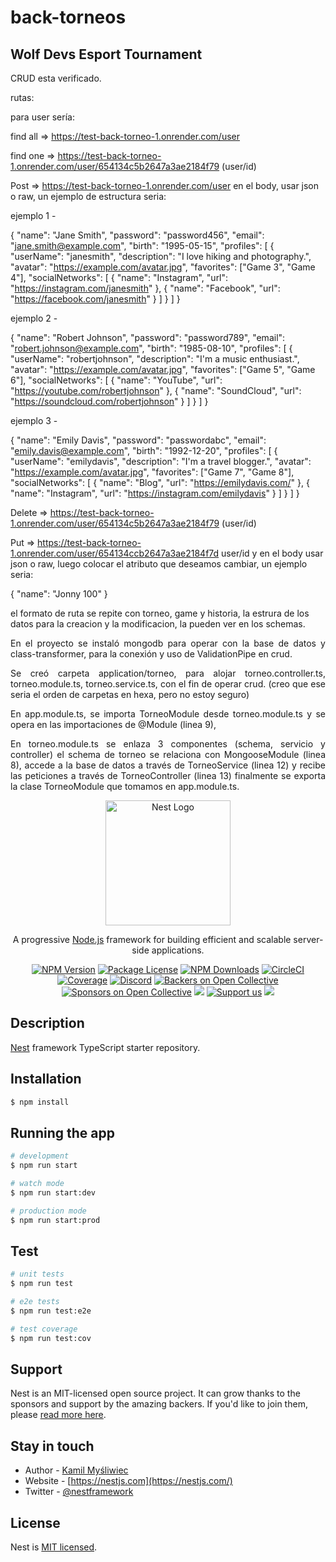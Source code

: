 # back-torneos
## Wolf Devs Esport Tournament

<p align="justify">
CRUD esta verificado.

rutas:

para user sería:

find all => https://test-back-torneo-1.onrender.com/user

find one => https://test-back-torneo-1.onrender.com/user/654134c5b2647a3ae2184f79 (user/id)

Post => https://test-back-torneo-1.onrender.com/user
en el body, usar json o raw, un ejemplo de estructura seria:

ejemplo 1 - 

{
  "name": "Jane Smith",
  "password": "password456",
  "email": "jane.smith@example.com",
  "birth": "1995-05-15",
  "profiles": [
    {
      "userName": "janesmith",
      "description": "I love hiking and photography.",
      "avatar": "https://example.com/avatar.jpg",
      "favorites": ["Game 3", "Game 4"],
      "socialNetworks": [
        {
          "name": "Instagram",
          "url": "https://instagram.com/janesmith"
        },
        {
          "name": "Facebook",
          "url": "https://facebook.com/janesmith"
        }
      ]
    }
  ]
}

ejemplo 2 -

{
  "name": "Robert Johnson",
  "password": "password789",
  "email": "robert.johnson@example.com",
  "birth": "1985-08-10",
  "profiles": [
    {
      "userName": "robertjohnson",
      "description": "I'm a music enthusiast.",
      "avatar": "https://example.com/avatar.jpg",
      "favorites": ["Game 5", "Game 6"],
      "socialNetworks": [
        {
          "name": "YouTube",
          "url": "https://youtube.com/robertjohnson"
        },
        {
          "name": "SoundCloud",
          "url": "https://soundcloud.com/robertjohnson"
        }
      ]
    }
  ]
}

ejemplo 3 -

{
  "name": "Emily Davis",
  "password": "passwordabc",
  "email": "emily.davis@example.com",
  "birth": "1992-12-20",
  "profiles": [
    {
      "userName": "emilydavis",
      "description": "I'm a travel blogger.",
      "avatar": "https://example.com/avatar.jpg",
      "favorites": ["Game 7", "Game 8"],
      "socialNetworks": [
        {
          "name": "Blog",
          "url": "https://emilydavis.com/"
        },
        {
          "name": "Instagram",
          "url": "https://instagram.com/emilydavis"
        }
      ]
    }
  ]
}

Delete => https://test-back-torneo-1.onrender.com/user/654134c5b2647a3ae2184f79 (user/id)

Put => https://test-back-torneo-1.onrender.com/user/654134ccb2647a3ae2184f7d user/id y en el body usar json o raw, luego colocar el atributo que deseamos cambiar, un ejemplo seria:

{
"name": "Jonny 100"
}

el formato de ruta se repite con torneo, game y historia, la estrura de los datos para la creacion y la modificacion, la pueden ver en los schemas.
</p>

<p align="justify">
En el proyecto se instaló mongodb para operar con la base de datos y class-transformer, para la conexión y uso de ValidationPipe en crud.
</p>

<p align="justify">
Se creó carpeta application/torneo, para alojar torneo.controller.ts, torneo.module.ts, torneo.service.ts, con el fin de operar crud. (creo que ese seria el orden de carpetas en hexa, pero no estoy seguro)
</p>

<p align="justify">
En app.module.ts, se importa TorneoModule desde torneo.module.ts y se opera en las importaciones de @Module (linea 9), 
</p>

<p align="justify">
En torneo.module.ts se enlaza 3 componentes (schema, servicio y controller) el schema de torneo se relaciona con MongooseModule (linea 8), accede a la base de datos a través de TorneoService (linea 12) y recibe las peticiones a través de TorneoController (linea 13) finalmente se exporta la clase TorneoModule que tomamos en app.module.ts.
</p>

<p align="center">
  <a href="http://nestjs.com/" target="blank"><img src="https://nestjs.com/img/logo-small.svg" width="200" alt="Nest Logo" /></a>
</p>

[circleci-image]: https://img.shields.io/circleci/build/github/nestjs/nest/master?token=abc123def456
[circleci-url]: https://circleci.com/gh/nestjs/nest

  <p align="center">A progressive <a href="http://nodejs.org" target="_blank">Node.js</a> framework for building efficient and scalable server-side applications.</p>
    <p align="center">
<a href="https://www.npmjs.com/~nestjscore" target="_blank"><img src="https://img.shields.io/npm/v/@nestjs/core.svg" alt="NPM Version" /></a>
<a href="https://www.npmjs.com/~nestjscore" target="_blank"><img src="https://img.shields.io/npm/l/@nestjs/core.svg" alt="Package License" /></a>
<a href="https://www.npmjs.com/~nestjscore" target="_blank"><img src="https://img.shields.io/npm/dm/@nestjs/common.svg" alt="NPM Downloads" /></a>
<a href="https://circleci.com/gh/nestjs/nest" target="_blank"><img src="https://img.shields.io/circleci/build/github/nestjs/nest/master" alt="CircleCI" /></a>
<a href="https://coveralls.io/github/nestjs/nest?branch=master" target="_blank"><img src="https://coveralls.io/repos/github/nestjs/nest/badge.svg?branch=master#9" alt="Coverage" /></a>
<a href="https://discord.gg/G7Qnnhy" target="_blank"><img src="https://img.shields.io/badge/discord-online-brightgreen.svg" alt="Discord"/></a>
<a href="https://opencollective.com/nest#backer" target="_blank"><img src="https://opencollective.com/nest/backers/badge.svg" alt="Backers on Open Collective" /></a>
<a href="https://opencollective.com/nest#sponsor" target="_blank"><img src="https://opencollective.com/nest/sponsors/badge.svg" alt="Sponsors on Open Collective" /></a>
  <a href="https://paypal.me/kamilmysliwiec" target="_blank"><img src="https://img.shields.io/badge/Donate-PayPal-ff3f59.svg"/></a>
    <a href="https://opencollective.com/nest#sponsor"  target="_blank"><img src="https://img.shields.io/badge/Support%20us-Open%20Collective-41B883.svg" alt="Support us"></a>
  <a href="https://twitter.com/nestframework" target="_blank"><img src="https://img.shields.io/twitter/follow/nestframework.svg?style=social&label=Follow"></a>
</p>
  <!--[![Backers on Open Collective](https://opencollective.com/nest/backers/badge.svg)](https://opencollective.com/nest#backer)
  [![Sponsors on Open Collective](https://opencollective.com/nest/sponsors/badge.svg)](https://opencollective.com/nest#sponsor)-->

## Description

[Nest](https://github.com/nestjs/nest) framework TypeScript starter repository.

## Installation

```bash
$ npm install
```

## Running the app

```bash
# development
$ npm run start

# watch mode
$ npm run start:dev

# production mode
$ npm run start:prod
```

## Test

```bash
# unit tests
$ npm run test

# e2e tests
$ npm run test:e2e

# test coverage
$ npm run test:cov
```

## Support

Nest is an MIT-licensed open source project. It can grow thanks to the sponsors and support by the amazing backers. If you'd like to join them, please [read more here](https://docs.nestjs.com/support).

## Stay in touch

- Author - [Kamil Myśliwiec](https://kamilmysliwiec.com)
- Website - [https://nestjs.com](https://nestjs.com/)
- Twitter - [@nestframework](https://twitter.com/nestframework)

## License

Nest is [MIT licensed](LICENSE).
